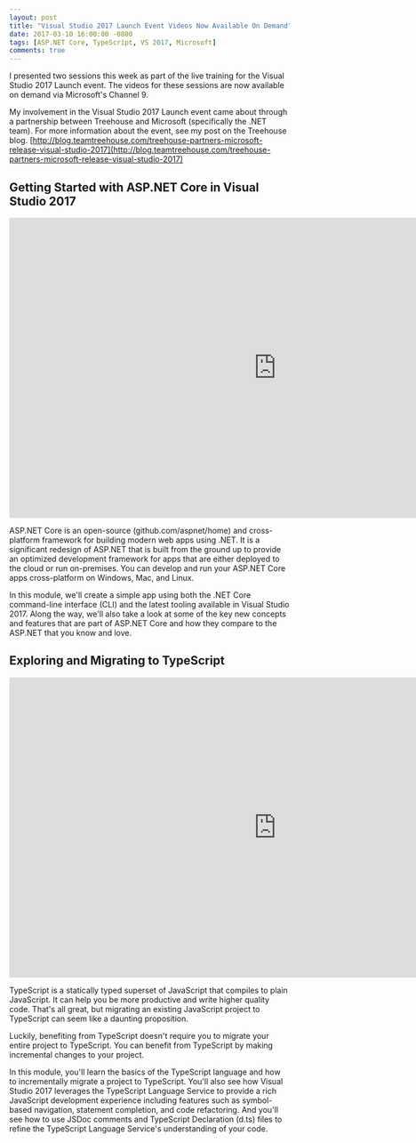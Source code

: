 ```yaml
---
layout: post
title: "Visual Studio 2017 Launch Event Videos Now Available On Demand"
date: 2017-03-10 16:00:00 -0800
tags: [ASP.NET Core, TypeScript, VS 2017, Microsoft]
comments: true
---
```


I presented two sessions this week as part of the live training for the Visual Studio 2017 Launch event. The videos for these sessions are now available on demand via Microsoft's Channel 9.

My involvement in the Visual Studio 2017 Launch event came about through a partnership between Treehouse and Microsoft (specifically the .NET team). For more information about the event, see my post on the Treehouse blog.
[http://blog.teamtreehouse.com/treehouse-partners-microsoft-release-visual-studio-2017](http://blog.teamtreehouse.com/treehouse-partners-microsoft-release-visual-studio-2017)

## Getting Started with ASP.NET Core in Visual Studio 2017

<iframe src="https://channel9.msdn.com/Events/Visual-Studio/Visual-Studio-2017-Launch/WEB-101/player" width="960" height="540" allowFullScreen frameBorder="0"></iframe>

ASP.NET Core is an open-source (github.com/aspnet/home) and cross-platform framework for building modern web apps using .NET. It is a significant redesign of ASP.NET that is built from the ground up to provide an optimized development framework for apps that are either deployed to the cloud or run on-premises. You can develop and run your ASP.NET Core apps cross-platform on Windows, Mac, and Linux.
 
In this module, we'll create a simple app using both the .NET Core command-line interface (CLI) and the latest tooling available in Visual Studio 2017. Along the way, we'll also take a look at some of the key new concepts and features that are part of ASP.NET Core and how they compare to the ASP.NET that you know and love.

## Exploring and Migrating to TypeScript

<iframe src="https://channel9.msdn.com/Events/Visual-Studio/Visual-Studio-2017-Launch/WEB-102/player" width="960" height="540" allowFullScreen frameBorder="0"></iframe>

TypeScript is a statically typed superset of JavaScript that compiles to plain JavaScript. It can help you be more productive and write higher quality code. That's all great, but migrating an existing JavaScript project to TypeScript can seem like a daunting proposition.
 
Luckily, benefiting from TypeScript doesn't require you to migrate your entire project to TypeScript. You can benefit from TypeScript by making incremental changes to your project.
 
In this module, you'll learn the basics of the TypeScript language and how to incrementally migrate a project to TypeScript. You'll also see how Visual Studio 2017 leverages the TypeScript Language Service to provide a rich JavaScript development experience including features such as symbol-based navigation, statement completion, and code refactoring. And you'll see how to use JSDoc comments and TypeScript Declaration (d.ts) files to refine the TypeScript Language Service's understanding of your code.
